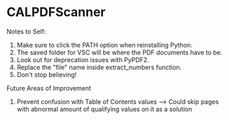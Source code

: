 # CALPDFScanner
Notes to Self:
1. Make sure to click the PATH option when reinstalling Python.
2. The saved folder for VSC will be where the PDF documents have to be.
3. Look out for deprecation issues with PyPDF2.
4. Replace the "file" name inside extract_numbers function.
5. Don't stop believing!

Future Areas of Improvement
1. Prevent confusion with Table of Contents values
--> Could skip pages with abnormal amount of qualifying values on it as a solution
